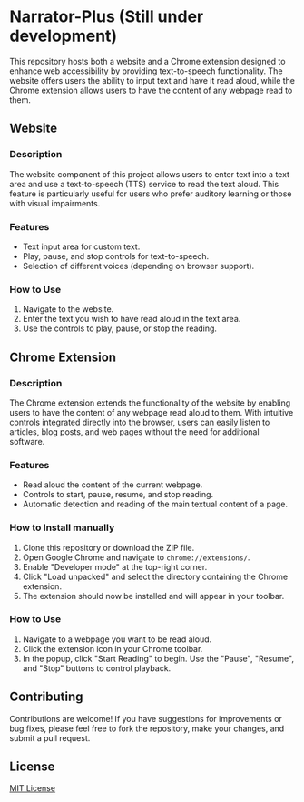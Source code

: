 # Narrator-Plus (Still under development)

This repository hosts both a website and a Chrome extension designed to enhance web accessibility by providing text-to-speech functionality. The website offers users the ability to input text and have it read aloud, while the Chrome extension allows users to have the content of any webpage read to them.

## Website

### Description

The website component of this project allows users to enter text into a text area and use a text-to-speech (TTS) service to read the text aloud. This feature is particularly useful for users who prefer auditory learning or those with visual impairments.

### Features

- Text input area for custom text.
- Play, pause, and stop controls for text-to-speech.
- Selection of different voices (depending on browser support).

### How to Use

1. Navigate to the website.
2. Enter the text you wish to have read aloud in the text area.
3. Use the controls to play, pause, or stop the reading.

## Chrome Extension

### Description

The Chrome extension extends the functionality of the website by enabling users to have the content of any webpage read aloud to them. With intuitive controls integrated directly into the browser, users can easily listen to articles, blog posts, and web pages without the need for additional software.

### Features

- Read aloud the content of the current webpage.
- Controls to start, pause, resume, and stop reading.
- Automatic detection and reading of the main textual content of a page.

### How to Install manually 

1. Clone this repository or download the ZIP file.
2. Open Google Chrome and navigate to `chrome://extensions/`.
3. Enable "Developer mode" at the top-right corner.
4. Click "Load unpacked" and select the directory containing the Chrome extension.
5. The extension should now be installed and will appear in your toolbar.

### How to Use

1. Navigate to a webpage you want to be read aloud.
2. Click the extension icon in your Chrome toolbar.
3. In the popup, click "Start Reading" to begin. Use the "Pause", "Resume", and "Stop" buttons to control playback.

## Contributing

Contributions are welcome! If you have suggestions for improvements or bug fixes, please feel free to fork the repository, make your changes, and submit a pull request.

## License

[MIT License](LICENSE.md)


